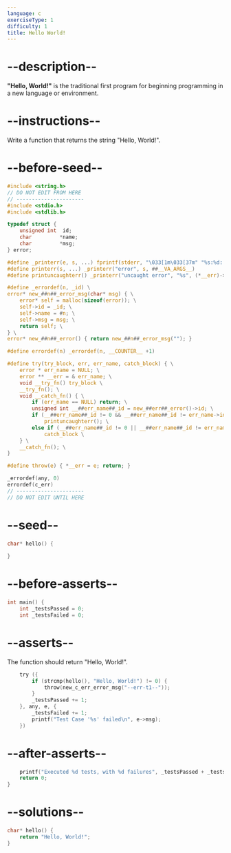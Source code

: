 ```yaml
---
language: c
exerciseType: 1
difficulty: 1
title: Hello World!
---
```


# --description--

__"Hello, World!"__ is the traditional first program for beginning programming in a new language or environment.

# --instructions--

Write a function that returns the string "Hello, World!".

# --before-seed--

```c
#include <string.h>
// DO NOT EDIT FROM HERE
// ----------------------
#include <stdio.h>
#include <stdlib.h>

typedef struct {
    unsigned int  id;
    char         *name;
    char         *msg;
} error;

#define _printerr(e, s, ...) fprintf(stderr, "\033[1m\033[37m" "%s:%d: " "\033[1m\033[31m" e ":" "\033[1m\033[37m" " ‘%s_error’ " "\033[0m" s "\n", __FILE__, __LINE__, (*__err)->name, ##__VA_ARGS__)
#define printerr(s, ...) _printerr("error", s, ##__VA_ARGS__)
#define printuncaughterr() _printerr("uncaught error", "%s", (*__err)->msg)

#define _errordef(n, _id) \
error* new_##n##_error_msg(char* msg) { \
    error* self = malloc(sizeof(error)); \
    self->id = _id; \
    self->name = #n; \
    self->msg = msg; \
    return self; \
} \
error* new_##n##_error() { return new_##n##_error_msg(""); }

#define errordef(n) _errordef(n, __COUNTER__ +1)

#define try(try_block, err, err_name, catch_block) { \
    error * err_name = NULL; \
    error ** __err = & err_name; \
    void __try_fn() try_block \
    __try_fn(); \
    void __catch_fn() { \
        if (err_name == NULL) return; \
        unsigned int __##err_name##_id = new_##err##_error()->id; \
        if (__##err_name##_id != 0 && __##err_name##_id != err_name->id) \
            printuncaughterr(); \
        else if (__##err_name##_id != 0 || __##err_name##_id != err_name->id) \
            catch_block \
    } \
    __catch_fn(); \
}

#define throw(e) { *__err = e; return; }

_errordef(any, 0)
errordef(c_err)
// ----------------------
// DO NOT EDIT UNTIL HERE
```

# --seed--

```c
char* hello() {
    
}
```

# --before-asserts--

```c
int main() {
    int _testsPassed = 0;
    int _testsFailed = 0;
```

# --asserts--

The function should return "Hello, World!".

```c
    try ({
        if (strcmp(hello(), "Hello, World!") != 0) {
            throw(new_c_err_error_msg("--err-t1--"));
        }
        _testsPassed += 1;
    }, any, e, {
        _testsFailed += 1;
        printf("Test Case '%s' failed\n", e->msg);
    })
```

# --after-asserts--

```c
    printf("Executed %d tests, with %d failures", _testsPassed + _testsFailed, _testsFailed);
    return 0;
}
```

# --solutions--

```c
char* hello() {
    return "Hello, World!";
}
```
